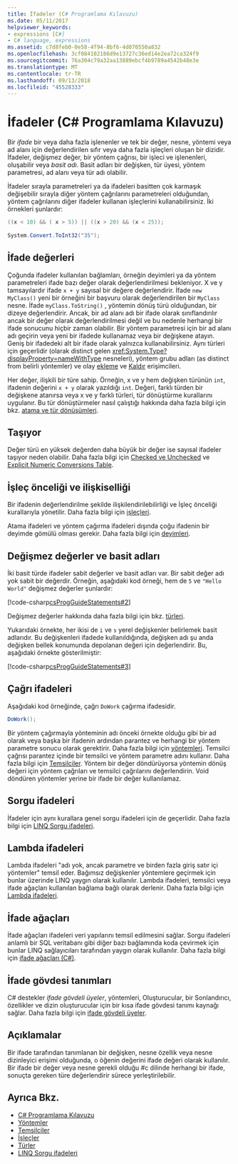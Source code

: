 ```yaml
---
title: İfadeler (C# Programlama Kılavuzu)
ms.date: 05/11/2017
helpviewer_keywords:
- expressions [C#]
- C# language, expressions
ms.assetid: c7d8feb0-0e58-4f94-8bf6-4d070550a832
ms.openlocfilehash: 3cf084102186d9e13727c36ed14e2ea72ca324f9
ms.sourcegitcommit: 76a304c79a32aa13889ebcf4b9789a4542b48e3e
ms.translationtype: MT
ms.contentlocale: tr-TR
ms.lasthandoff: 09/13/2018
ms.locfileid: "45528333"
---
```

# <a name="expressions-c-programming-guide"></a>İfadeler (C# Programlama Kılavuzu)
Bir *ifade* bir veya daha fazla işlenenler ve tek bir değer, nesne, yöntemi veya ad alanı için değerlendirilen sıfır veya daha fazla işleçleri oluşan bir dizidir. İfadeler, değişmez değer, bir yöntem çağrısı, bir işleci ve işlenenleri, oluşabilir veya *basit adı*. Basit adları bir değişken, tür üyesi, yöntem parametresi, ad alanı veya tür adı olabilir.  
  
 İfadeler sırayla parametreleri ya da ifadeleri basitten çok karmaşık değişebilir sırayla diğer yöntem çağrılarını parametreleri olduğundan, yöntem çağrılarını diğer ifadeler kullanan işleçlerini kullanabilirsiniz. İki örnekleri şunlardır:  
  
```csharp  
((x < 10) && ( x > 5)) || ((x > 20) && (x < 25));
   
System.Convert.ToInt32("35");  
```  
  
## <a name="expression-values"></a>İfade değerleri  
 Çoğunda ifadeler kullanılan bağlamları, örneğin deyimleri ya da yöntem parametreleri ifade bazı değer olarak değerlendirilmesi bekleniyor. X ve y tamsayılardır ifade `x + y` sayısal bir değere değerlendirir. İfade `new MyClass()` yeni bir örneğini bir başvuru olarak değerlendirilen bir `MyClass` nesne. İfade `myClass.ToString()` , yöntemin dönüş türü olduğundan, bir dizeye değerlendirir. Ancak, bir ad alanı adı bir ifade olarak sınıflandırılır ancak bir değer olarak değerlendirilmesi değil ve bu nedenle herhangi bir ifade sonucunu hiçbir zaman olabilir. Bir yöntem parametresi için bir ad alanı adı geçirin veya yeni bir ifadede kullanamaz veya bir değişkene atayın. Geniş bir ifadedeki alt bir ifade olarak yalnızca kullanabilirsiniz. Aynı türleri için geçerlidir (olarak distinct gelen <xref:System.Type?displayProperty=nameWithType> nesneleri), yöntem grubu adları (as distinct from belirli yöntemler) ve olay [ekleme](../../../csharp/language-reference/keywords/add.md) ve [Kaldır](../../../csharp/language-reference/keywords/remove.md) erişimcileri.  
  
 Her değer, ilişkili bir türe sahip. Örneğin, x ve y hem değişken türünün `int`, ifadenin değerini `x + y` olarak yazıldığı `int`. Değeri, farklı türden bir değişkene atanırsa veya x ve y farklı türleri, tür dönüştürme kurallarını uygulanır. Bu tür dönüştürmeler nasıl çalıştığı hakkında daha fazla bilgi için bkz. [atama ve tür dönüşümleri](../../../csharp/programming-guide/types/casting-and-type-conversions.md).  
  
## <a name="overflows"></a>Taşıyor  
 Değer türü en yüksek değerden daha büyük bir değer ise sayısal ifadeler taşıyor neden olabilir. Daha fazla bilgi için [Checked ve Unchecked](../../../csharp/language-reference/keywords/checked-and-unchecked.md) ve [Explicit Numeric Conversions Table](../../../csharp/language-reference/keywords/explicit-numeric-conversions-table.md).  
  
## <a name="operator-precedence-and-associativity"></a>İşleç önceliği ve ilişkiselliği  
 Bir ifadenin değerlendirilme şekilde ilişkilendirilebilirliği ve İşleç önceliği kurallarıyla yönetilir. Daha fazla bilgi için [işleçleri](../../../csharp/programming-guide/statements-expressions-operators/operators.md).  
  
 Atama ifadeleri ve yöntem çağırma ifadeleri dışında çoğu ifadenin bir deyimde gömülü olması gerekir. Daha fazla bilgi için [deyimleri](../../../csharp/programming-guide/statements-expressions-operators/statements.md).  
  
## <a name="literals-and-simple-names"></a>Değişmez değerler ve basit adları  
 İki basit türde ifadeler sabit değerler ve basit adları var. Bir sabit değer adı yok sabit bir değerdir. Örneğin, aşağıdaki kod örneği, hem de `5` ve `"Hello World"` değişmez değerler şunlardır:  
  
 [!code-csharp[csProgGuideStatements#2](../../../csharp/programming-guide/classes-and-structs/codesnippet/CSharp/expressions_1.cs)]  
  
 Değişmez değerler hakkında daha fazla bilgi için bkz. [türleri](../../../csharp/language-reference/keywords/types.md).  
  
 Yukarıdaki örnekte, her ikisi de `i` ve `s` yerel değişkenler belirlemek basit adlarıdır. Bu değişkenleri ifadede kullanıldığında, değişken adı şu anda değişken bellek konumunda depolanan değeri için değerlendirir. Bu, aşağıdaki örnekte gösterilmiştir:  
  
 [!code-csharp[csProgGuideStatements#3](../../../csharp/programming-guide/classes-and-structs/codesnippet/CSharp/expressions_2.cs)]  
## <a name="invocation-expressions"></a>Çağrı ifadeleri  
 Aşağıdaki kod örneğinde, çağrı `DoWork` çağırma ifadesidir.  
  
```csharp
DoWork();  
```  
  
 Bir yöntem çağırmayla yönteminin adı önceki örnekte olduğu gibi bir ad olarak veya başka bir ifadenin ardından parantez ve herhangi bir yöntem parametre sonucu olarak gerektirir. Daha fazla bilgi için [yöntemleri](../../../csharp/programming-guide/classes-and-structs/methods.md). Temsilci çağrısı parantez içinde bir temsilci ve yöntem parametre adını kullanır. Daha fazla bilgi için [Temsilciler](../../../csharp/programming-guide/delegates/index.md). Yöntem bir değer döndürüyorsa yöntemin dönüş değeri için yöntem çağrıları ve temsilci çağrılarını değerlendirin. Void döndüren yöntemler yerine bir ifade bir değer kullanılamaz.  

## <a name="query-expressions"></a>Sorgu ifadeleri  
 İfadeler için aynı kurallara genel sorgu ifadeleri için de geçerlidir. Daha fazla bilgi için [LINQ Sorgu ifadeleri](../../../csharp/programming-guide/linq-query-expressions/index.md).  
  
## <a name="lambda-expressions"></a>Lambda ifadeleri  
 Lambda ifadeleri "adı yok, ancak parametre ve birden fazla giriş satır içi yöntemler" temsil eder. Bağımsız değişkenler yöntemlere geçirmek için bunlar üzerinde LINQ yaygın olarak kullanılır. Lambda ifadeleri, temsilci veya ifade ağaçları kullanılan bağlama bağlı olarak derlenir. Daha fazla bilgi için [Lambda ifadeleri](../../../csharp/programming-guide/statements-expressions-operators/lambda-expressions.md).  
  
## <a name="expression-trees"></a>İfade ağaçları

İfade ağaçları ifadeleri veri yapılarını temsil edilmesini sağlar. Sorgu ifadeleri anlamlı bir SQL veritabanı gibi diğer bazı bağlamında koda çevirmek için bunlar LINQ sağlayıcıları tarafından yaygın olarak kullanılır. Daha fazla bilgi için [ifade ağaçları (C#)](../concepts/expression-trees/index.md).
  
## <a name="expression-body-definitions"></a>İfade gövdesi tanımları

C# destekler *ifade gövdeli üyeler*, yöntemleri, Oluşturucular, bir Sonlandırıcı, özellikler ve dizin oluşturucular için bir kısa ifade gövdesi tanımı kaynağı sağlar. Daha fazla bilgi için [ifade gövdeli üyeler](expression-bodied-members.md).

## <a name="remarks"></a>Açıklamalar  
 Bir ifade tarafından tanımlanan bir değişken, nesne özellik veya nesne dizinleyici erişimi olduğunda, o öğenin değerini ifade değeri olarak kullanılır. Bir ifade bir değer veya nesne gerekli olduğu #c dilinde herhangi bir ifade, sonuçta gereken türe değerlendirir sürece yerleştirilebilir.  

## <a name="see-also"></a>Ayrıca Bkz.

- [C# Programlama Kılavuzu](../../../csharp/programming-guide/index.md)  
- [Yöntemler](../../../csharp/programming-guide/classes-and-structs/methods.md)  
- [Temsilciler](../../../csharp/programming-guide/delegates/index.md)  
- [İşleçler](../../../csharp/programming-guide/statements-expressions-operators/operators.md)  
- [Türler](../../../csharp/programming-guide/types/index.md)  
- [LINQ Sorgu ifadeleri](../../../csharp/programming-guide/linq-query-expressions/index.md)
